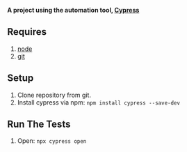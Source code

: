 **A project using the automation tool, [Cypress](https://www.cypress.io/)**

## Requires
1. [node](https://nodejs.org/en/)
1. [git](https://git-scm.com/)

## Setup
1. Clone repository from git.
1. Install cypress via npm: `npm install cypress --save-dev`


## Run The Tests
1. Open: `npx cypress open`
